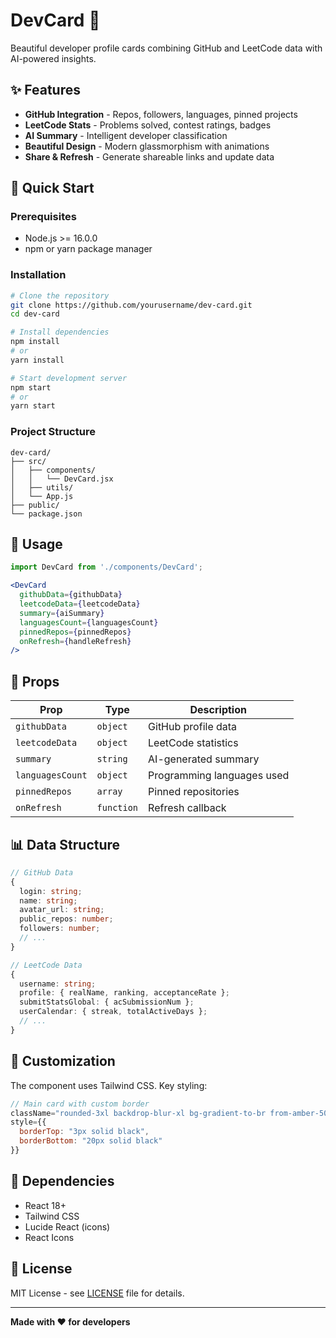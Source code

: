 # DevCard 🚀

Beautiful developer profile cards combining GitHub and LeetCode data with AI-powered insights.

## ✨ Features

- **GitHub Integration** - Repos, followers, languages, pinned projects
- **LeetCode Stats** - Problems solved, contest ratings, badges
- **AI Summary** - Intelligent developer classification
- **Beautiful Design** - Modern glassmorphism with animations
- **Share & Refresh** - Generate shareable links and update data

## 🚀 Quick Start

### Prerequisites
- Node.js >= 16.0.0
- npm or yarn package manager

### Installation

```bash
# Clone the repository
git clone https://github.com/yourusername/dev-card.git
cd dev-card

# Install dependencies
npm install
# or
yarn install

# Start development server
npm start
# or
yarn start
```

### Project Structure
```
dev-card/
├── src/
│   ├── components/
│   │   └── DevCard.jsx
│   ├── utils/
│   └── App.js
├── public/
└── package.json
```


## 📝 Usage

```jsx
import DevCard from './components/DevCard';

<DevCard
  githubData={githubData}
  leetcodeData={leetcodeData}
  summary={aiSummary}
  languagesCount={languagesCount}
  pinnedRepos={pinnedRepos}
  onRefresh={handleRefresh}
/>
```

## 🎨 Props

| Prop | Type | Description |
|------|------|-------------|
| `githubData` | `object` | GitHub profile data |
| `leetcodeData` | `object` | LeetCode statistics |
| `summary` | `string` | AI-generated summary |
| `languagesCount` | `object` | Programming languages used |
| `pinnedRepos` | `array` | Pinned repositories |
| `onRefresh` | `function` | Refresh callback |

## 📊 Data Structure

```typescript
// GitHub Data
{
  login: string;
  name: string;
  avatar_url: string;
  public_repos: number;
  followers: number;
  // ...
}

// LeetCode Data
{
  username: string;
  profile: { realName, ranking, acceptanceRate };
  submitStatsGlobal: { acSubmissionNum };
  userCalendar: { streak, totalActiveDays };
  // ...
}
```

## 🎨 Customization

The component uses Tailwind CSS. Key styling:

```jsx
// Main card with custom border
className="rounded-3xl backdrop-blur-xl bg-gradient-to-br from-amber-50 to-amber-100"
style={{
  borderTop: "3px solid black",
  borderBottom: "20px solid black"
}}
```

## 🔧 Dependencies

- React 18+
- Tailwind CSS
- Lucide React (icons)
- React Icons

## 📄 License

MIT License - see [LICENSE](LICENSE) file for details.

---

**Made with ❤️ for developers**
